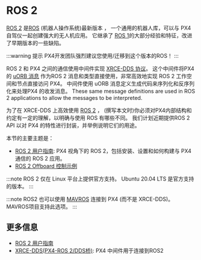 # ROS 2

[ROS 2](https://index.ros.org/doc/ros2/) 是[ROS](http://www.ros.org/) (机器人操作系统)最新版本 ， 一个通用的机器人库，可以与 PX4 自驾仪一起创建强大的无人机应用。 它继承了 [ROS 1](../ros/ros1.md)的大部分经验和特征，改进了早期版本的一些缺陷。

:::warning
提示
PX4开发团队强烈建议您使用/迁移到这个版本的ROS！
:::

ROS 2 和 PX4 之间的通信使用中间件实现 [XRCE-DDS 协议](../middleware/uxrce_dds.md)。 这个中间件将PX4的 [uORB 消息](../msg_docs/README.md) 作为ROS 2 消息和类型直接使用，非常高效地实现 ROS 2 工作空间和节点直接访问 PX4。 中间件使用 uORB 消息定义生成代码来序列化和反序列化来处理PX4 的收发消息。 These same message definitions are used in ROS 2 applications to allow the messages to be interpreted.

为了在 XRCE-DDS 上高效使用 [ROS 2](../ros/ros2_comm.md) ， (撰写本文时)你必须对PX4内部结构和约定有一定的理解，以明确与使用 ROS 有哪些不同。 我们计划近期提供ROS 2 API 以对 PX4 的特性进行封装，并举例说明它们的用途。

本节的主要主题是：
- [ROS 2 用户指南](../ros/ros2_comm.md): PX4 视角下的 ROS 2，包括安装、设置和如何构建与 PX4 通信的 ROS 2 应用。
- [ROS 2 Offboard 控制示例](../ros/ros2_offboard_control.md)

:::note
ROS 2 仅在 Linux 平台上提供官方支持。
Ubuntu 20.04 LTS 是官方支持的版本。
:::


:::note ROS2 也可以使用 [MAVROS](https://github.com/mavlink/mavros/tree/ros2/mavros) 连接到 PX4 (而不是 XRCE-DDS)。 MAVROS项目支持此选项。
:::


## 更多信息

- [ROS 2 用户指南](../ros/ros2_comm.md)
- [XRCE-DDS(PX4-ROS 2/DDS桥)](../middleware/uxrce_dds.md): PX4 中间件用于连接到ROS2


